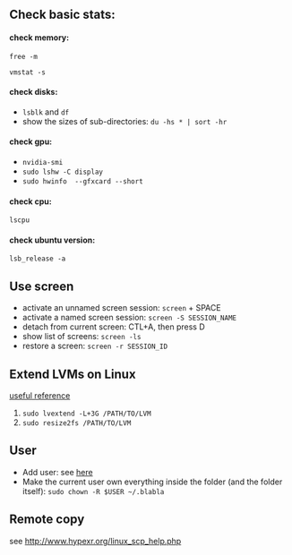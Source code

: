 ## Check basic stats:

#### check memory:
`free -m`

`vmstat -s`

#### check disks:
* `lsblk` and `df`
* show the sizes of sub-directories: `du -hs * | sort -hr`


#### check gpu:
* `nvidia-smi`
* `sudo lshw -C display`
* `sudo hwinfo  --gfxcard --short`


#### check cpu:
`lscpu`


#### check ubuntu version:
`lsb_release -a`


## Use screen
* activate an unnamed screen session: `screen` + SPACE
* activate a named screen session: `screen -S SESSION_NAME`
* detach from current screen: CTL+A, then press D
* show list of screens: `screen -ls`
* restore a screen: `screen -r SESSION_ID`


## Extend LVMs on Linux
[useful reference](https://www.howtogeek.com/howto/40702/how-to-manage-and-use-lvm-logical-volume-management-in-ubuntu/)

1. `sudo lvextend -L+3G /PATH/TO/LVM`
2. `sudo resize2fs /PATH/TO/LVM`


## User
* Add user: see [here](https://www.digitalocean.com/community/tutorials/how-to-add-and-delete-users-on-ubuntu-16-04)
* Make the current user own everything inside the folder (and the folder itself): `sudo chown -R $USER ~/.blabla`

## Remote copy
see http://www.hypexr.org/linux_scp_help.php



